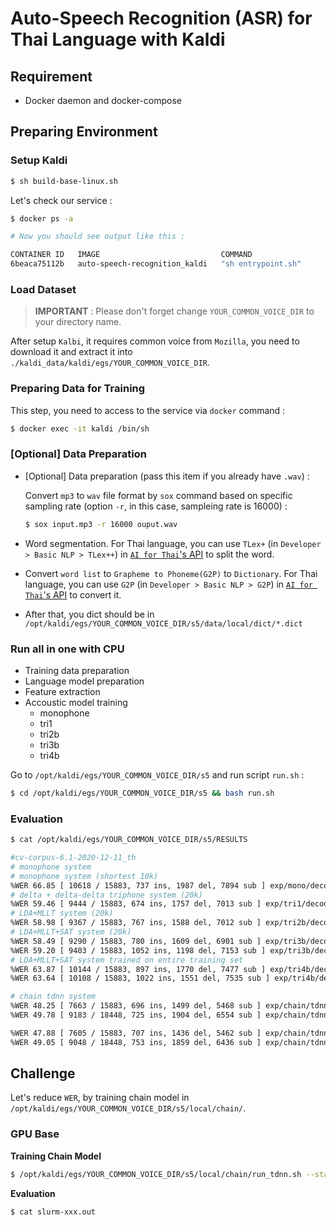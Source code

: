 # **Auto-Speech Recognition (ASR) for Thai Language with Kaldi**

## **Requirement**

 - Docker daemon and docker-compose

## **Preparing Environment**

### **Setup Kaldi**

```bash
$ sh build-base-linux.sh
```

Let's check our service :

```bash
$ docker ps -a

# Now you should see output like this :

CONTAINER ID   IMAGE                           COMMAND                  CREATED             STATUS             PORTS                                            NAMES
6beaca75112b   auto-speech-recognition_kaldi   "sh entrypoint.sh"       About an hour ago   Up About an hour                                                    kaldi
```

### **Load Dataset**

> **IMPORTANT** : Please don't forget change `YOUR_COMMON_VOICE_DIR` to your directory name.

After setup `Kalbi`, it requires common voice from `Mozilla`, you need to download it and extract it into `./kaldi_data/kaldi/egs/YOUR_COMMON_VOICE_DIR`.

### **Preparing Data for Training**

This step, you need to access to the service via `docker` command :

```bash
$ docker exec -it kaldi /bin/sh
```

### **[Optional] Data Preparation**


 - [Optional] Data preparation (pass this item if you already have `.wav`) :
   
   Convert `mp3` to `wav` file format by `sox` command based on specific sampling rate (option `-r`, in this case, sampleing rate is 16000) : 

   ```bash
   $ sox input.mp3 -r 16000 ouput.wav
   ```
 - Word segmentation. For Thai language, you can use `TLex+` (in `Developer > Basic NLP > TLex++`) in [`AI for Thai`'s API](https://aiforthai.in.th/) to split the word.
 - Convert `word list` to `Grapheme to Phoneme(G2P)` to `Dictionary`. For Thai language, you can use `G2P` (in `Developer > Basic NLP > G2P`) in [`AI for Thai`'s API](https://aiforthai.in.th/) to convert it.
 - After that, you dict should be in `/opt/kaldi/egs/YOUR_COMMON_VOICE_DIR/s5/data/local/dict/*.dict`
 
### **Run all in one with CPU**

 - Training data preparation
 - Language model preparation
 - Feature extraction
 - Accoustic model training
   - monophone
   - tri1
   - tri2b
   - tri3b
   - tri4b

Go to `/opt/kaldi/egs/YOUR_COMMON_VOICE_DIR/s5` and run script `run.sh` :

```bash
$ cd /opt/kaldi/egs/YOUR_COMMON_VOICE_DIR/s5 && bash run.sh
```

### **Evaluation**

```bash
$ cat /opt/kaldi/egs/YOUR_COMMON_VOICE_DIR/s5/RESULTS

#cv-corpus-6.1-2020-12-11_th
# monophone system
# monophone system (shortest 10k)
%WER 66.85 [ 10618 / 15883, 737 ins, 1987 del, 7894 sub ] exp/mono/decode_valid_dev/wer_9_0.0
# delta + delta-delta triphone system (20k)
%WER 59.46 [ 9444 / 15883, 674 ins, 1757 del, 7013 sub ] exp/tri1/decode_valid_dev/wer_17_0.0
# LDA+MLLT system (20k)
%WER 58.98 [ 9367 / 15883, 767 ins, 1588 del, 7012 sub ] exp/tri2b/decode_valid_dev/wer_17_0.5
# LDA+MLLT+SAT system (20k)
%WER 58.49 [ 9290 / 15883, 780 ins, 1609 del, 6901 sub ] exp/tri3b/decode_valid_dev/wer_17_0.5
%WER 59.20 [ 9403 / 15883, 1052 ins, 1198 del, 7153 sub ] exp/tri3b/decode_valid_dev.si/wer_17_0.0
# LDA+MLLT+SAT system trained on entire training set
%WER 63.87 [ 10144 / 15883, 897 ins, 1770 del, 7477 sub ] exp/tri4b/decode_valid_dev/wer_17_0.5
%WER 63.64 [ 10108 / 15883, 1022 ins, 1551 del, 7535 sub ] exp/tri4b/decode_valid_dev.si/wer_17_0.5

# chain tdnn system
%WER 48.25 [ 7663 / 15883, 696 ins, 1499 del, 5468 sub ] exp/chain/tdnn1a_sp/decode_valid_dev/wer_13_0.0
%WER 49.78 [ 9183 / 18448, 725 ins, 1904 del, 6554 sub ] exp/chain/tdnn1a_sp/decode_valid_test/wer_13_0.5

%WER 47.88 [ 7605 / 15883, 707 ins, 1436 del, 5462 sub ] exp/chain/tdnn1a_sp_online/decode_valid_dev/wer_13_0.0
%WER 49.05 [ 9048 / 18448, 753 ins, 1859 del, 6436 sub ] exp/chain/tdnn1a_sp_online/decode_valid_test/wer_15_0.0
```

## **Challenge**

Let's reduce `WER`, by training chain model in `/opt/kaldi/egs/YOUR_COMMON_VOICE_DIR/s5/local/chain/`.

### **GPU Base**

**Training Chain Model**

```bash
$ /opt/kaldi/egs/YOUR_COMMON_VOICE_DIR/s5/local/chain/run_tdnn.sh --stage 0
```

**Evaluation**

```bash
$ cat slurm-xxx.out
```